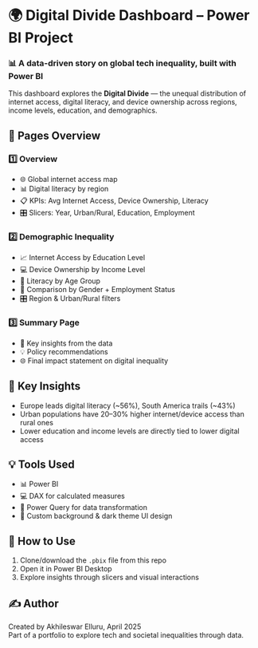 # 🌍 Digital Divide Dashboard – Power BI Project

### 📊 A data-driven story on global tech inequality, built with Power BI

This dashboard explores the **Digital Divide** — the unequal distribution of internet access, digital literacy, and device ownership across regions, income levels, education, and demographics.

## 📁 Pages Overview

### 1️⃣ Overview
- 🌐 Global internet access map
- 📊 Digital literacy by region
- 📋 KPIs: Avg Internet Access, Device Ownership, Literacy
- 🎛 Slicers: Year, Urban/Rural, Education, Employment

### 2️⃣ Demographic Inequality
- 📈 Internet Access by Education Level
- 💻 Device Ownership by Income Level
- 👥 Literacy by Age Group
- 🔄 Comparison by Gender + Employment Status
- 🎛 Region & Urban/Rural filters

### 3️⃣ Summary Page
- 🧠 Key insights from the data
- 💡 Policy recommendations
- 🌐 Final impact statement on digital inequality

## 🧠 Key Insights
- Europe leads digital literacy (~56%), South America trails (~43%)
- Urban populations have 20–30% higher internet/device access than rural ones
- Lower education and income levels are directly tied to lower digital access

## 💡 Tools Used
- 📊 Power BI
- 💻 DAX for calculated measures
- 🧼 Power Query for data transformation
- 🎨 Custom background & dark theme UI design

## 🧾 How to Use
1. Clone/download the `.pbix` file from this repo
2. Open it in Power BI Desktop
3. Explore insights through slicers and visual interactions

## ✍️ Author
Created by Akhileswar Elluru, April 2025  
Part of a portfolio to explore tech and societal inequalities through data.

